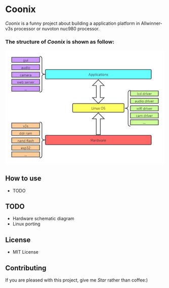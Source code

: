 # Coonix

_Coonix_ is a funny project about building a application platform in Allwinner-v3s processor or nuvoton nuc980 processor.

### The structure of _Coonix_ is shown as follow:
![](doc/pic/structdiagram.png)

## How to use
* TODO


## TODO
* Hardware schematic diagram
* Linux porting

## License

* MIT License

## Contributing

If you are pleased with this project, give me _Star_ rather than coffee:)